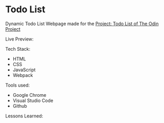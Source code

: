 # Todo List

Dynamic Todo List Webpage made for the [Project: Todo List of The Odin Project](https://www.theodinproject.com/lessons/node-path-javascript-todo-list)

Live Preview:

Tech Stack:

- HTML
- CSS
- JavaScript
- Webpack

Tools used:

- Google Chrome
- Visual Studio Code
- Github

Lessons Learned:
